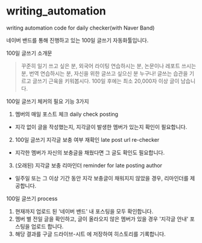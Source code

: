 # writing_automation
writing automation code for daily checker(with Naver Band)

네이버 밴드를 통해 진행하고 있는 100일 글쓰기 자동화툴입니다. 


100일 글쓰기 소개문

> 꾸준히 일기 쓰고 싶은 분, 외국어 라이팅 연습하시는 분, 논문이나 레포트 쓰시는 분, 번역 연습하시는 분, 자신을 위한 글쓰고 싶으신 분 누구나!
글쓰는 습관을 기르고 글쓰기 근육을 키워봅시다.
100일 후에는 최소 20,000자 이상 글이 남습니다.

100일 글쓰기 체커의 필요 기능 3가지
1. 멤버의 매일 포스트 체크 daily check posting
  - 지각 없이 글을 작성했는지, 지각글이 발생한 멤버가 있는지 확인이 필요합니다.
2. 100일 글쓰기 지각글 보충 여부 재확인 late post url re-checker
  - 지각한 멤버가 자신의 보충글을 채웠다면 그 글도 확인도 필요합니다.
3. (오래된) 지각글 보충 리마인더 reminder for late posting author
  - 일주일 또는 그 이상 기간 동안 지각 보충글이 채워지지 않았을 경우, 리마인더를 제공합니다.

100일 글쓰기 process
1. 현재까지 업로드 된 '네이버 밴드' 내 포스팅을 모두 확인합니다. 
2. 멤버 별 전일 글을 확인하고, 글이 올라오지 않은 멤버가 있을 경우 '지각글 안내' 포스팅을 업로드 합니다.
3. 해당 결과를 구글 드라이브-시트 에 저장하여 히스토리를 기록합니다. 
